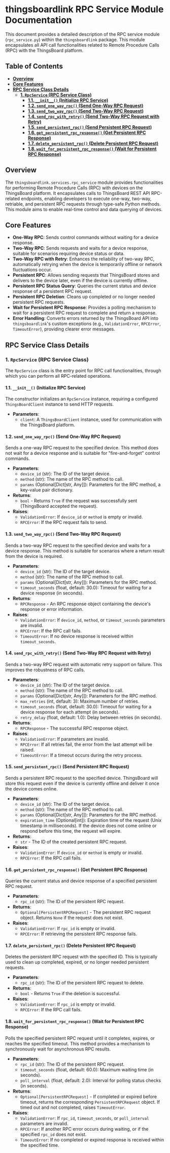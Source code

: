 # thingsboardlink RPC Service Module Documentation

This document provides a detailed description of the RPC service module (`rpc_service.py`) within the `thingsboardlink` package. This module encapsulates all API call functionalities related to Remote Procedure Calls (RPC) with the ThingsBoard platform.

## Table of Contents

- [**Overview**](#overview)
- [**Core Features**](#core-features)
- [**RPC Service Class Details**](#rpc-service-class-details)
    - [**1. `RpcService` (RPC Service Class)**](#1-rpcservice-rpc-service-class)
        - [**1.1. `__init__()` (Initialize RPC Service)**](#11-___init___-initialize-rpc-service)
        - [**1.2. `send_one_way_rpc()` (Send One-Way RPC Request)**](#12-send_one_way_rpc-send-one-way-rpc-request)
        - [**1.3. `send_two_way_rpc()` (Send Two-Way RPC Request)**](#13-send_two_way_rpc-send-two-way-rpc-request)
        - [**1.4. `send_rpc_with_retry()` (Send Two-Way RPC Request with Retry)**](#14-send_rpc_with_retry-send-two-way-rpc-request-with-retry)
        - [**1.5. `send_persistent_rpc()` (Send Persistent RPC Request)**](#15-send_persistent_rpc-send-persistent-rpc-request)
        - [**1.6. `get_persistent_rpc_response()` (Get Persistent RPC Response)**](#16-get_persistent_rpc_response-get-persistent-rpc-response)
        - [**1.7. `delete_persistent_rpc()` (Delete Persistent RPC Request)**](#17-delete_persistent_rpc-delete-persistent-rpc-request)
        - [**1.8. `wait_for_persistent_rpc_response()` (Wait for Persistent RPC Response)**](#18-wait_for_persistent_rpc_response-wait-for-persistent-rpc-response)

## Overview

The `thingsboardlink.services.rpc_service` module provides functionalities for performing Remote Procedure Calls (RPC) with devices on the ThingsBoard platform. It encapsulates calls to ThingsBoard REST API RPC-related endpoints, enabling developers to execute one-way, two-way, retriable, and persistent RPC requests through type-safe Python methods. This module aims to enable real-time control and data querying of devices.

## Core Features

*   **One-Way RPC**: Sends control commands without waiting for a device response.
*   **Two-Way RPC**: Sends requests and waits for a device response, suitable for scenarios requiring device status or data.
*   **Two-Way RPC with Retry**: Enhances the reliability of two-way RPC, automatically retrying when the device is temporarily offline or network fluctuations occur.
*   **Persistent RPC**: Allows sending requests that ThingsBoard stores and delivers to the device later, even if the device is currently offline.
*   **Persistent RPC Status Query**: Queries the current status and device response of a persistent RPC request.
*   **Persistent RPC Deletion**: Cleans up completed or no longer needed persistent RPC requests.
*   **Wait for Persistent RPC Response**: Provides a polling mechanism to wait for a persistent RPC request to complete and return a response.
*   **Error Handling**: Converts errors returned by the ThingsBoard API into `thingsboardlink`'s custom exceptions (e.g., `ValidationError`, `RPCError`, `TimeoutError`), providing clearer error messages.

## RPC Service Class Details

### 1. `RpcService` (RPC Service Class)

The `RpcService` class is the entry point for RPC call functionalities, through which you can perform all RPC-related operations.

#### 1.1. `__init__()` (Initialize RPC Service)

The constructor initializes an `RpcService` instance, requiring a configured `ThingsBoardClient` instance to send HTTP requests.

*   **Parameters**:
    *   `client`: A `ThingsBoardClient` instance, used for communication with the ThingsBoard platform.

#### 1.2. `send_one_way_rpc()` (Send One-Way RPC Request)

Sends a one-way RPC request to the specified device. This method does not wait for a device response and is suitable for "fire-and-forget" control commands.

*   **Parameters**:
    *   `device_id` (str): The ID of the target device.
    *   `method` (str): The name of the RPC method to call.
    *   `params` (Optional[Dict[str, Any]]): Parameters for the RPC method, a key-value pair dictionary.
*   **Returns**:
    *   `bool` - Returns `True` if the request was successfully sent (ThingsBoard accepted the request).
*   **Raises**:
    *   `ValidationError`: If `device_id` or `method` is empty or invalid.
    *   `RPCError`: If the RPC request fails to send.

#### 1.3. `send_two_way_rpc()` (Send Two-Way RPC Request)

Sends a two-way RPC request to the specified device and waits for a device response. This method is suitable for scenarios where a return result from the device is required.

*   **Parameters**:
    *   `device_id` (str): The ID of the target device.
    *   `method` (str): The name of the RPC method to call.
    *   `params` (Optional[Dict[str, Any]]): Parameters for the RPC method.
    *   `timeout_seconds` (float, default: 30.0): Timeout for waiting for a device response (in seconds).
*   **Returns**:
    *   `RPCResponse` - An RPC response object containing the device's response or error information.
*   **Raises**:
    *   `ValidationError`: If `device_id`, `method`, or `timeout_seconds` parameters are invalid.
    *   `RPCError`: If the RPC call fails.
    *   `TimeoutError`: If no device response is received within `timeout_seconds`.

#### 1.4. `send_rpc_with_retry()` (Send Two-Way RPC Request with Retry)

Sends a two-way RPC request with automatic retry support on failure. This improves the robustness of RPC calls.

*   **Parameters**:
    *   `device_id` (str): The ID of the target device.
    *   `method` (str): The name of the RPC method to call.
    *   `params` (Optional[Dict[str, Any]]): Parameters for the RPC method.
    *   `max_retries` (int, default: 3): Maximum number of retries.
    *   `timeout_seconds` (float, default: 30.0): Timeout for waiting for a device response for each attempt (in seconds).
    *   `retry_delay` (float, default: 1.0): Delay between retries (in seconds).
*   **Returns**:
    *   `RPCResponse` - The successful RPC response object.
*   **Raises**:
    *   `ValidationError`: If parameters are invalid.
    *   `RPCError`: If all retries fail, the error from the last attempt will be raised.
    *   `TimeoutError`: If a timeout occurs during the retry process.

#### 1.5. `send_persistent_rpc()` (Send Persistent RPC Request)

Sends a persistent RPC request to the specified device. ThingsBoard will store this request even if the device is currently offline and deliver it once the device comes online.

*   **Parameters**:
    *   `device_id` (str): The ID of the target device.
    *   `method` (str): The name of the RPC method to call.
    *   `params` (Optional[Dict[str, Any]]): Parameters for the RPC method.
    *   `expiration_time` (Optional[int]): Expiration time of the request (Unix timestamp in milliseconds). If the device does not come online or respond before this time, the request will expire.
*   **Returns**:
    *   `str` - The ID of the created persistent RPC request.
*   **Raises**:
    *   `ValidationError`: If `device_id` or `method` is empty or invalid.
    *   `RPCError`: If the RPC call fails.

#### 1.6. `get_persistent_rpc_response()` (Get Persistent RPC Response)

Queries the current status and device response of a specified persistent RPC request.

*   **Parameters**:
    *   `rpc_id` (str): The ID of the persistent RPC request.
*   **Returns**:
    *   `Optional[PersistentRPCRequest]` - The persistent RPC request object. Returns `None` if the request does not exist.
*   **Raises**:
    *   `ValidationError`: If `rpc_id` is empty or invalid.
    *   `RPCError`: If retrieving the persistent RPC response fails.

#### 1.7. `delete_persistent_rpc()` (Delete Persistent RPC Request)

Deletes the persistent RPC request with the specified ID. This is typically used to clean up completed, expired, or no longer needed persistent requests.

*   **Parameters**:
    *   `rpc_id` (str): The ID of the persistent RPC request to delete.
*   **Returns**:
    *   `bool` - Returns `True` if the deletion is successful.
*   **Raises**:
    *   `ValidationError`: If `rpc_id` is empty or invalid.
    *   `RPCError`: If the RPC call fails.

#### 1.8. `wait_for_persistent_rpc_response()` (Wait for Persistent RPC Response)

Polls the specified persistent RPC request until it completes, expires, or reaches the specified timeout. This method provides a mechanism to synchronously wait for asynchronous RPC results.

*   **Parameters**:
    *   `rpc_id` (str): The ID of the persistent RPC request.
    *   `timeout_seconds` (float, default: 60.0): Maximum waiting time (in seconds).
    *   `poll_interval` (float, default: 2.0): Interval for polling status checks (in seconds).
*   **Returns**:
    *   `Optional[PersistentRPCRequest]` - If completed or expired before timeout, returns the corresponding `PersistentRPCRequest` object. If timed out and not completed, raises `TimeoutError`.
*   **Raises**:
    *   `ValidationError`: If `rpc_id`, `timeout_seconds`, or `poll_interval` parameters are invalid.
    *   `RPCError`: If another RPC error occurs during waiting, or if the specified `rpc_id` does not exist.
    *   `TimeoutError`: If no completed or expired response is received within the specified time.